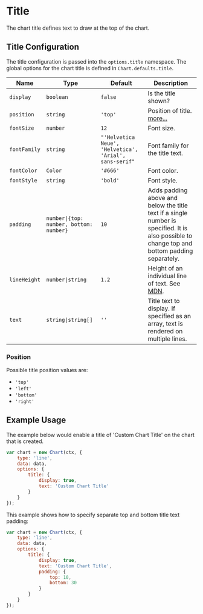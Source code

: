 # Title

The chart title defines text to draw at the top of the chart.

## Title Configuration
The title configuration is passed into the `options.title` namespace. The global options for the chart title is defined in `Chart.defaults.title`.

| Name | Type | Default | Description
| ---- | ---- | ------- | -----------
| `display` | `boolean` | `false` | Is the title shown?
| `position` | `string` | `'top'` | Position of title. [more...](#position)
| `fontSize` | `number` | `12` | Font size.
| `fontFamily` | `string` | `"'Helvetica Neue', 'Helvetica', 'Arial', sans-serif"` | Font family for the title text.
| `fontColor` | `Color` | `'#666'` | Font color.
| `fontStyle` | `string` | `'bold'` | Font style.
| `padding` | <code>number&#124;{top: number, bottom: number}</code> | `10` | Adds padding above and below the title text if a single number is specified. It is also possible to change top and bottom padding separately.
| `lineHeight` | <code>number&#124;string</code> | `1.2` | Height of an individual line of text. See [MDN](https://developer.mozilla.org/en-US/docs/Web/CSS/line-height).
| `text` | <code>string&#124;string[]</code> | `''` | Title text to display. If specified as an array, text is rendered on multiple lines.

### Position
Possible title position values are:
* `'top'`
* `'left'`
* `'bottom'`
* `'right'`

## Example Usage

The example below would enable a title of 'Custom Chart Title' on the chart that is created.

```javascript
var chart = new Chart(ctx, {
    type: 'line',
    data: data,
    options: {
        title: {
            display: true,
            text: 'Custom Chart Title'
        }
    }
});
```

This example shows how to specify separate top and bottom title text padding:

```javascript
var chart = new Chart(ctx, {
    type: 'line',
    data: data,
    options: {
        title: {
            display: true,
            text: 'Custom Chart Title',
            padding: {
                top: 10,
                bottom: 30
            }
        }
    }
});
```

